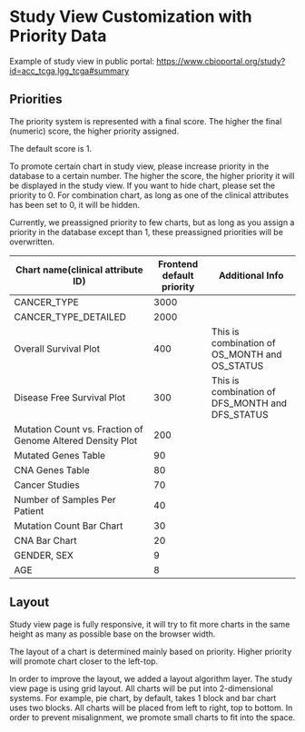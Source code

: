 # Study View Customization with Priority Data
Example of study view in public portal: https://www.cbioportal.org/study?id=acc_tcga,lgg_tcga#summary

## Priorities

The priority system is represented with a final score.
The higher the final (numeric) score, the higher priority assigned.

The default score is 1.

To promote certain chart in study view, please increase priority in the database to a certain number.
The higher the score, the higher priority it will be displayed in the study view.
If you want to hide chart, please set the priority to 0.
For combination chart, as long as one of the clinical attributes has been set to 0, it will be hidden.

Currently, we preassigned priority to few charts, but as long as you assign a priority in the database except than 1, these preassigned priorities will be overwritten.

| Chart name(clinical attribute ID)                          	| Frontend default priority 	| Additional Info                                   |
|------------------------------------------------------------	|---------------------------	|-------------------------------------------------	|
| CANCER_TYPE                                                	| 3000                      	|                                                 	|
| CANCER_TYPE_DETAILED                                       	| 2000                      	|                                                 	|
| Overall Survival Plot                                      	| 400                       	| This is combination of OS_MONTH and OS_STATUS   	|
| Disease Free Survival Plot                                 	| 300                       	| This is combination of DFS_MONTH and DFS_STATUS 	|
| Mutation Count vs. Fraction of Genome Altered Density Plot 	| 200                       	|                                                 	|
| Mutated Genes Table                                        	| 90                        	|                                                 	|
| CNA Genes Table                                            	| 80                        	|                                                 	|
| Cancer Studies                                             	| 70                        	|                                                 	|
| Number of Samples Per Patient                                 | 40                        	|                                                 	|
| Mutation Count Bar Chart                                   	| 30                        	|                                                 	|
| CNA Bar Chart                                              	| 20                        	|                                                 	|
| GENDER, SEX                                                	| 9                         	|                                                 	|
| AGE                                                        	| 8                         	|                                                 	|

## Layout
Study view page is fully responsive, it will try to fit more charts in the same height as many as possible base on the browser width.

The layout of a chart is determined mainly based on priority. Higher priority will promote chart closer to the left-top. 

In order to improve the layout, we added a layout algorithm layer. The study view page is using grid layout. All charts will be put into 2-dimensional systems. For example, pie chart, by default, takes 1 block and bar chart uses two blocks. All charts will be placed from left to right, top to bottom. In order to prevent misalignment, we promote small charts to fit into the space. 
